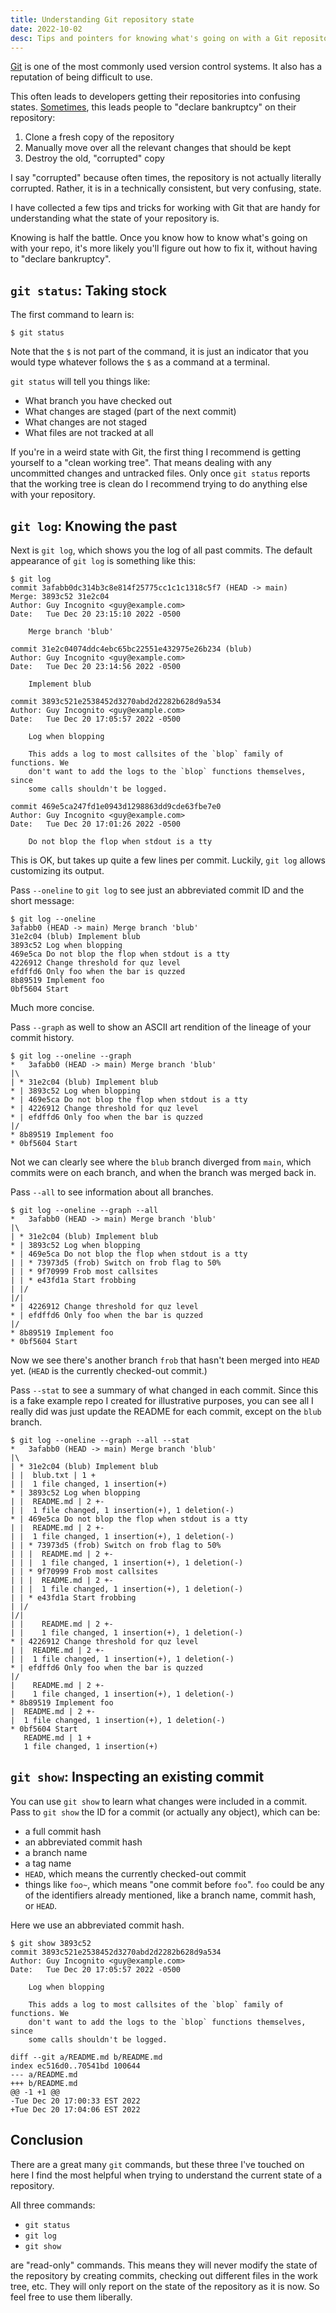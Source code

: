 ```yaml
---
title: Understanding Git repository state
date: 2022-10-02
desc: Tips and pointers for knowing what's going on with a Git repository.
---
```


[Git][git] is one of the most commonly used version control systems. It also has a reputation of being difficult to use.

This often leads to developers getting their repositories into confusing states. [Sometimes][xkcd], this leads people to "declare bankruptcy" on their repository:

1. Clone a fresh copy of the repository
2. Manually move over all the relevant changes that should be kept
3. Destroy the old, "corrupted" copy

I say "corrupted" because often times, the repository is not actually literally corrupted. Rather, it is in a technically consistent, but very confusing, state.

I have collected a few tips and tricks for working with Git that are handy for understanding what the state of your repository is.

Knowing is half the battle. Once you know how to know what's going on with your repo, it's more likely you'll figure out how to fix it, without having to "declare bankruptcy".

## `git status`: Taking stock

The first command to learn is:

```text
$ git status
```

Note that the `$` is not part of the command, it is just an indicator that you would type whatever follows the `$` as a command at a terminal.

`git status` will tell you things like:

- What branch you have checked out
- What changes are staged (part of the next commit)
- What changes are not staged
- What files are not tracked at all

If you're in a weird state with Git, the first thing I recommend is getting yourself to a "clean working tree". That means dealing with any uncommitted changes and untracked files. Only once `git status` reports that the working tree is clean do I recommend trying to do anything else with your repository.

## `git log`: Knowing the past

Next is `git log`, which shows you the log of all past commits. The default appearance of `git log` is something like this:

```text
$ git log
commit 3afabb0dc314b3c8e814f25775cc1c1c1318c5f7 (HEAD -> main)
Merge: 3893c52 31e2c04
Author: Guy Incognito <guy@example.com>
Date:   Tue Dec 20 23:15:10 2022 -0500

    Merge branch 'blub'

commit 31e2c04074ddc4ebc65bc22551e432975e26b234 (blub)
Author: Guy Incognito <guy@example.com>
Date:   Tue Dec 20 23:14:56 2022 -0500

    Implement blub

commit 3893c521e2538452d3270abd2d2282b628d9a534
Author: Guy Incognito <guy@example.com>
Date:   Tue Dec 20 17:05:57 2022 -0500

    Log when blopping

    This adds a log to most callsites of the `blop` family of functions. We
    don't want to add the logs to the `blop` functions themselves, since
    some calls shouldn't be logged.

commit 469e5ca247fd1e0943d1298863dd9cde63fbe7e0
Author: Guy Incognito <guy@example.com>
Date:   Tue Dec 20 17:01:26 2022 -0500

    Do not blop the flop when stdout is a tty
```

This is OK, but takes up quite a few lines per commit. Luckily, `git log` allows customizing its output.

Pass `--oneline` to `git log` to see just an abbreviated commit ID and the short message:

```text
$ git log --oneline
3afabb0 (HEAD -> main) Merge branch 'blub'
31e2c04 (blub) Implement blub
3893c52 Log when blopping
469e5ca Do not blop the flop when stdout is a tty
4226912 Change threshold for quz level
efdffd6 Only foo when the bar is quzzed
8b89519 Implement foo
0bf5604 Start
```

Much more concise.

Pass `--graph` as well to show an ASCII art rendition of the lineage of your commit history.

```text
$ git log --oneline --graph
*   3afabb0 (HEAD -> main) Merge branch 'blub'
|\
| * 31e2c04 (blub) Implement blub
* | 3893c52 Log when blopping
* | 469e5ca Do not blop the flop when stdout is a tty
* | 4226912 Change threshold for quz level
* | efdffd6 Only foo when the bar is quzzed
|/
* 8b89519 Implement foo
* 0bf5604 Start
```

Not we can clearly see where the `blub` branch diverged from `main`, which commits were on each branch, and when the branch was merged back in.

Pass `--all` to see information about all branches.

```text
$ git log --oneline --graph --all
*   3afabb0 (HEAD -> main) Merge branch 'blub'
|\
| * 31e2c04 (blub) Implement blub
* | 3893c52 Log when blopping
* | 469e5ca Do not blop the flop when stdout is a tty
| | * 73973d5 (frob) Switch on frob flag to 50%
| | * 9f70999 Frob most callsites
| | * e43fd1a Start frobbing
| |/
|/|
* | 4226912 Change threshold for quz level
* | efdffd6 Only foo when the bar is quzzed
|/
* 8b89519 Implement foo
* 0bf5604 Start
```

Now we see there's another branch `frob` that hasn't been merged into `HEAD` yet. (`HEAD` is the currently checked-out commit.)

Pass `--stat` to see a summary of what changed in each commit. Since this is a fake example repo I created for illustrative purposes, you can see all I really did was just update the README for each commit, except on the `blub` branch.

```text
$ git log --oneline --graph --all --stat
*   3afabb0 (HEAD -> main) Merge branch 'blub'
|\
| * 31e2c04 (blub) Implement blub
| |  blub.txt | 1 +
| |  1 file changed, 1 insertion(+)
* | 3893c52 Log when blopping
| |  README.md | 2 +-
| |  1 file changed, 1 insertion(+), 1 deletion(-)
* | 469e5ca Do not blop the flop when stdout is a tty
| |  README.md | 2 +-
| |  1 file changed, 1 insertion(+), 1 deletion(-)
| | * 73973d5 (frob) Switch on frob flag to 50%
| | |  README.md | 2 +-
| | |  1 file changed, 1 insertion(+), 1 deletion(-)
| | * 9f70999 Frob most callsites
| | |  README.md | 2 +-
| | |  1 file changed, 1 insertion(+), 1 deletion(-)
| | * e43fd1a Start frobbing
| |/
|/|
| |    README.md | 2 +-
| |    1 file changed, 1 insertion(+), 1 deletion(-)
* | 4226912 Change threshold for quz level
| |  README.md | 2 +-
| |  1 file changed, 1 insertion(+), 1 deletion(-)
* | efdffd6 Only foo when the bar is quzzed
|/
|    README.md | 2 +-
|    1 file changed, 1 insertion(+), 1 deletion(-)
* 8b89519 Implement foo
|  README.md | 2 +-
|  1 file changed, 1 insertion(+), 1 deletion(-)
* 0bf5604 Start
   README.md | 1 +
   1 file changed, 1 insertion(+)
```

## `git show`: Inspecting an existing commit

You can use `git show` to learn what changes were included in a commit. Pass to `git show` the ID for a commit (or actually any object), which can be:

- a full commit hash
- an abbreviated commit hash
- a branch name
- a tag name
- `HEAD`, which means the currently checked-out commit
- things like `foo~`, which means "one commit before `foo`". `foo` could be any of the identifiers already mentioned, like a branch name, commit hash, or `HEAD`.

Here we use an abbreviated commit hash.

```text
$ git show 3893c52
commit 3893c521e2538452d3270abd2d2282b628d9a534
Author: Guy Incognito <guy@example.com>
Date:   Tue Dec 20 17:05:57 2022 -0500

    Log when blopping

    This adds a log to most callsites of the `blop` family of functions. We
    don't want to add the logs to the `blop` functions themselves, since
    some calls shouldn't be logged.

diff --git a/README.md b/README.md
index ec516d0..70541bd 100644
--- a/README.md
+++ b/README.md
@@ -1 +1 @@
-Tue Dec 20 17:00:33 EST 2022
+Tue Dec 20 17:04:06 EST 2022
```

## Conclusion

There are a great many `git` commands, but these three I've touched on here I find the most helpful when trying to understand the current state of a repository.

All three commands:

- `git status`
- `git log`
- `git show`

are "read-only" commands. This means they will never modify the state of the repository by creating commits, checking out different files in the work tree, etc. They will only report on the state of the repository as it is now. So feel free to use them liberally.

[git]: https://git-scm.com
[xkcd]: https://xkcd.com/1597/
